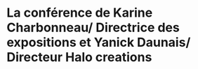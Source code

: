 # La conférence de Karine Charbonneau/ Directrice des expositions et Yanick Daunais/ Directeur Halo creations
